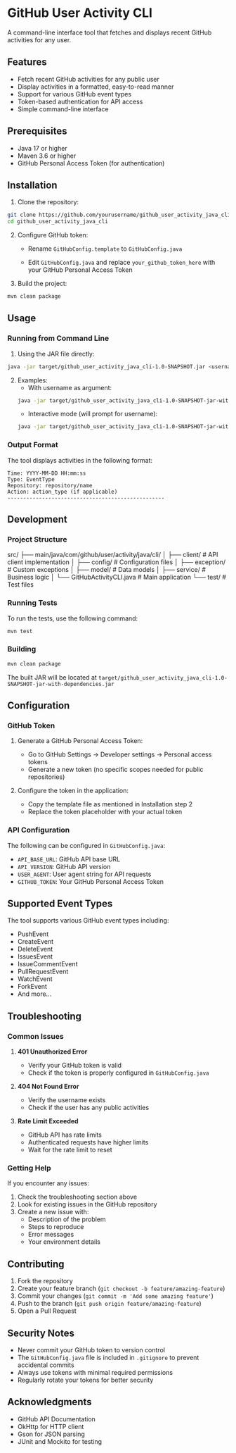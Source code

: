 # GitHub User Activity CLI

A command-line interface tool that fetches and displays recent GitHub activities for any user.

## Features

- Fetch recent GitHub activities for any public user
- Display activities in a formatted, easy-to-read manner
- Support for various GitHub event types
- Token-based authentication for API access
- Simple command-line interface

## Prerequisites

- Java 17 or higher
- Maven 3.6 or higher
- GitHub Personal Access Token (for authentication)

## Installation

1. Clone the repository:
```bash
git clone https://github.com/yourusername/github_user_activity_java_cli.git
cd github_user_activity_java_cli
```

2. Configure GitHub token:
   - Rename `GitHubConfig.template` to `GitHubConfig.java`

   - Edit `GitHubConfig.java` and replace `your_github_token_here` with your GitHub Personal Access Token

3. Build the project:
```bash
mvn clean package
```

## Usage

### Running from Command Line

1. Using the JAR file directly:
```bash
java -jar target/github_user_activity_java_cli-1.0-SNAPSHOT.jar <username>
```

2. Examples:
   - With username as argument:
   ```bash
   java -jar target/github_user_activity_java_cli-1.0-SNAPSHOT-jar-with-dependencies.jar octocat
   ```
   - Interactive mode (will prompt for username):
   ```bash
   java -jar target/github_user_activity_java_cli-1.0-SNAPSHOT-jar-with-dependencies.jar
   ```

### Output Format

The tool displays activities in the following format:

```
Time: YYYY-MM-DD HH:mm:ss
Type: EventType
Repository: repository/name
Action: action_type (if applicable)
--------------------------------------------------
```

## Development

### Project Structure
src/
├── main/java/com/github/user/activity/java/cli/
│ ├── client/ # API client implementation
│ ├── config/ # Configuration files
│ ├── exception/ # Custom exceptions
│ ├── model/ # Data models
│ ├── service/ # Business logic
│ └── GitHubActivityCLI.java # Main application
└── test/ # Test files

### Running Tests

To run the tests, use the following command:
```bash
mvn test
```

### Building
```bash
mvn clean package
```

The built JAR will be located at `target/github_user_activity_java_cli-1.0-SNAPSHOT-jar-with-dependencies.jar`

## Configuration

### GitHub Token

1. Generate a GitHub Personal Access Token:
   - Go to GitHub Settings → Developer settings → Personal access tokens
   - Generate a new token (no specific scopes needed for public repositories)

2. Configure the token in the application:
   - Copy the template file as mentioned in Installation step 2
   - Replace the token placeholder with your actual token

### API Configuration

The following can be configured in `GitHubConfig.java`:
- `API_BASE_URL`: GitHub API base URL
- `API_VERSION`: GitHub API version
- `USER_AGENT`: User agent string for API requests
- `GITHUB_TOKEN`: Your GitHub Personal Access Token

## Supported Event Types

The tool supports various GitHub event types including:
- PushEvent
- CreateEvent
- DeleteEvent
- IssuesEvent
- IssueCommentEvent
- PullRequestEvent
- WatchEvent
- ForkEvent
- And more...

## Troubleshooting

### Common Issues

1. **401 Unauthorized Error**
   - Verify your GitHub token is valid
   - Check if the token is properly configured in `GitHubConfig.java`

2. **404 Not Found Error**
   - Verify the username exists
   - Check if the user has any public activities

3. **Rate Limit Exceeded**
   - GitHub API has rate limits
   - Authenticated requests have higher limits
   - Wait for the rate limit to reset

### Getting Help

If you encounter any issues:
1. Check the troubleshooting section above
2. Look for existing issues in the GitHub repository
3. Create a new issue with:
   - Description of the problem
   - Steps to reproduce
   - Error messages
   - Your environment details

## Contributing

1. Fork the repository
2. Create your feature branch (`git checkout -b feature/amazing-feature`)
3. Commit your changes (`git commit -m 'Add some amazing feature'`)
4. Push to the branch (`git push origin feature/amazing-feature`)
5. Open a Pull Request

## Security Notes

- Never commit your GitHub token to version control
- The `GitHubConfig.java` file is included in `.gitignore` to prevent accidental commits
- Always use tokens with minimal required permissions
- Regularly rotate your tokens for better security

## Acknowledgments

- GitHub API Documentation
- OkHttp for HTTP client
- Gson for JSON parsing
- JUnit and Mockito for testing